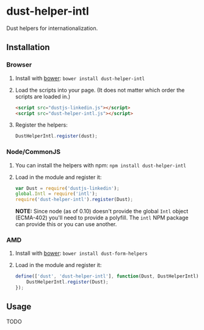 dust-helper-intl
================

Dust helpers for internationalization.

## Installation


### Browser

1. Install with [bower](http://bower.io/): `bower install dust-helper-intl`
2. Load the scripts into your page. (It does not matter which order the scripts are loaded in.)

    ```html
    <script src="dustjs-linkedin.js"></script>
    <script src="dust-helper-intl.js"></script>
    ```

3. Register the helpers:

    ```javascript
    DustHelperIntl.register(dust);
    ```


### Node/CommonJS

1. You can install the helpers with npm: `npm install dust-helper-intl`
2. Load in the module and register it:

    ```javascript
    var Dust = require('dustjs-linkedin');
    global.Intl = require('intl');
    require('dust-helper-intl').register(Dust);
    ```

    **NOTE:**  Since node (as of 0.10) doesn't provide the global `Intl` object
    (ECMA-402) you'll need to provide a polyfill.  The `intl` NPM package can
    provide this or you can use another.


### AMD

1. Install with [bower](http://bower.io/): `bower install dust-form-helpers`
3. Load in the module and register it:

    ```javascript
    define(['dust', 'dust-helper-intl'], function(Dust, DustHelperIntl) {
        DustHelperIntl.register(Dust);
    });
    ```


## Usage

TODO




